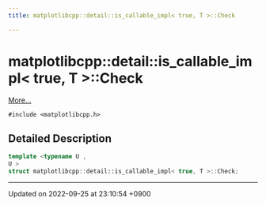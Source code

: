 ```yaml
---
title: matplotlibcpp::detail::is_callable_impl< true, T >::Check

---
```


# matplotlibcpp::detail::is_callable_impl< true, T >::Check



 [More...](#detailed-description)


`#include <matplotlibcpp.h>`

## Detailed Description

```cpp
template <typename U ,
U >
struct matplotlibcpp::detail::is_callable_impl< true, T >::Check;
```

-------------------------------

Updated on 2022-09-25 at 23:10:54 +0900